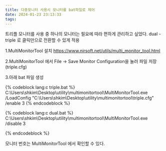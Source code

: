 ```yaml
---
title: 다중모니터 사용시 모니터를 bat파일로 제어
date: 2024-01-23 23:13:33
tags:
---
```



트리플 모니터를 사용 중 하나의 모니터는 필요에 따라 편하게 관리하고 싶었다.
dual - triple 로 클릭만으로 전환할 수 있게 적용


1.MultiMonitorTool 설치
https://www.nirsoft.net/utils/multi_monitor_tool.html

2.MultiMonitorTool 에서 File -> Save Monitor Configuration을 눌러 파일 저장 (triple.cfg)

3.아래 bat 파일 생성

{% codeblock lang:c triple.bat  %}
 C:\Users\shkim\Desktop\utility\multimonitortool\MultiMonitorTool.exe /LoadConfig "C:\Users\shkim\Desktop\utility\multimonitortool\triple.cfg" /enable 3
{% endcodeblock %}


{% codeblock lang:c dual.bat  %}
C:\Users\shkim\Desktop\utility\multimonitortool\MultiMonitorTool.exe /disable 3

{% endcodeblock %}



모니터 번호는 MultiMonitorTool 에서 확인할 수 있다.
